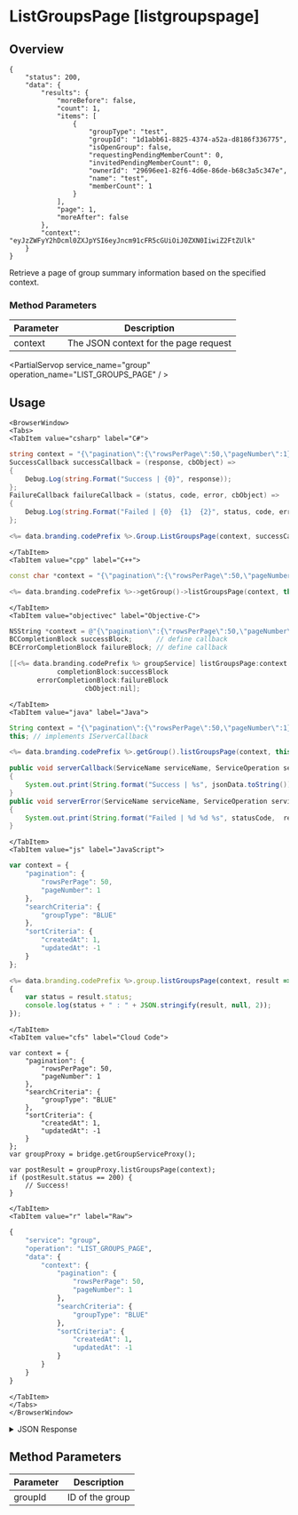 # ListGroupsPage [listgroupspage]
## Overview
```json-doc
{
    "status": 200,
    "data": {
        "results": {
            "moreBefore": false,
            "count": 1,
            "items": [
                {
                    "groupType": "test",
                    "groupId": "1d1abb61-8825-4374-a52a-d8186f336775",
                    "isOpenGroup": false,
                    "requestingPendingMemberCount": 0,
                    "invitedPendingMemberCount": 0,
                    "ownerId": "29696ee1-82f6-4d6e-86de-b68c3a5c347e",
                    "name": "test",
                    "memberCount": 1
                }
            ],
            "page": 1,
            "moreAfter": false
        },
        "context": "eyJzZWFyY2hDcml0ZXJpYSI6eyJncm91cFR5cGUiOiJ0ZXN0IiwiZ2FtZUlk"
    }
}
```

Retrieve a page of group summary information based on the specified context.


### Method Parameters
Parameter | Description
--------- | -----------
context | The JSON context for the page request

<PartialServop service_name="group" operation_name="LIST_GROUPS_PAGE" / >

## Usage

```mdx-code-block
<BrowserWindow>
<Tabs>
<TabItem value="csharp" label="C#">
```

```csharp
string context = "{\"pagination\":{\"rowsPerPage\":50,\"pageNumber\":1},\"searchCriteria\":{\"groupType\":\"BLUE\"},\"sortCriteria\":{\"createdAt\":1,\"updatedAt\":-1}}";
SuccessCallback successCallback = (response, cbObject) =>
{
    Debug.Log(string.Format("Success | {0}", response));
};
FailureCallback failureCallback = (status, code, error, cbObject) =>
{
    Debug.Log(string.Format("Failed | {0}  {1}  {2}", status, code, error));
};

<%= data.branding.codePrefix %>.Group.ListGroupsPage(context, successCallback, failureCallback);
```

```mdx-code-block
</TabItem>
<TabItem value="cpp" label="C++">
```

```cpp
const char *context = "{\"pagination\":{\"rowsPerPage\":50,\"pageNumber\":1},\"searchCriteria\":{\"groupType\":\"BLUE\"},\"sortCriteria\":{\"createdAt\":1,\"updatedAt\":-1}}";

<%= data.branding.codePrefix %>->getGroup()->listGroupsPage(context, this);
```

```mdx-code-block
</TabItem>
<TabItem value="objectivec" label="Objective-C">
```

```objectivec
NSString *context = @"{\"pagination\":{\"rowsPerPage\":50,\"pageNumber\":1},\"searchCriteria\":{\"groupType\":\"BLUE\"},\"sortCriteria\":{\"createdAt\":1,\"updatedAt\":-1}}";
BCCompletionBlock successBlock;      // define callback
BCErrorCompletionBlock failureBlock; // define callback

[[<%= data.branding.codePrefix %> groupService] listGroupsPage:context
            completionBlock:successBlock
       errorCompletionBlock:failureBlock
                   cbObject:nil];
```

```mdx-code-block
</TabItem>
<TabItem value="java" label="Java">
```

```java
String context = "{\"pagination\":{\"rowsPerPage\":50,\"pageNumber\":1},\"searchCriteria\":{\"groupType\":\"BLUE\"},\"sortCriteria\":{\"createdAt\":1,\"updatedAt\":-1}}";
this; // implements IServerCallback

<%= data.branding.codePrefix %>.getGroup().listGroupsPage(context, this);

public void serverCallback(ServiceName serviceName, ServiceOperation serviceOperation, JSONObject jsonData)
{
    System.out.print(String.format("Success | %s", jsonData.toString()));
}
public void serverError(ServiceName serviceName, ServiceOperation serviceOperation, int statusCode, int reasonCode, String jsonError)
{
    System.out.print(String.format("Failed | %d %d %s", statusCode,  reasonCode, jsonError.toString()));
}
```

```mdx-code-block
</TabItem>
<TabItem value="js" label="JavaScript">
```

```javascript
var context = {
    "pagination": {
        "rowsPerPage": 50,
        "pageNumber": 1
    },
    "searchCriteria": {
        "groupType": "BLUE"
    },
    "sortCriteria": {
        "createdAt": 1,
        "updatedAt": -1
    }
};

<%= data.branding.codePrefix %>.group.listGroupsPage(context, result =>
{
	var status = result.status;
	console.log(status + " : " + JSON.stringify(result, null, 2));
});
```

```mdx-code-block
</TabItem>
<TabItem value="cfs" label="Cloud Code">
```

```cfscript
var context = {
    "pagination": {
        "rowsPerPage": 50,
        "pageNumber": 1
    },
    "searchCriteria": {
        "groupType": "BLUE"
    },
    "sortCriteria": {
        "createdAt": 1,
        "updatedAt": -1
    }
};
var groupProxy = bridge.getGroupServiceProxy();

var postResult = groupProxy.listGroupsPage(context);
if (postResult.status == 200) {
    // Success!
}
```

```mdx-code-block
</TabItem>
<TabItem value="r" label="Raw">
```

```r
{
	"service": "group",
	"operation": "LIST_GROUPS_PAGE",
	"data": {
		"context": {
			"pagination": {
				"rowsPerPage": 50,
				"pageNumber": 1
			},
			"searchCriteria": {
				"groupType": "BLUE"
			},
			"sortCriteria": {
				"createdAt": 1,
				"updatedAt": -1
			}
		}
	}
}
```

```mdx-code-block
</TabItem>
</Tabs>
</BrowserWindow>
```

<details>
<summary>JSON Response</summary>

```json
// Context example
{
    "pagination": {
        "rowsPerPage": 50,
        "pageNumber": 1
    },
    "searchCriteria": {
        "groupType": "clan"
    },
    "sortCriteria": {
        "createdAt": 1,
        "updatedAt": -1
    }
}
```
</details>

## Method Parameters
Parameter | Description
--------- | -----------
groupId | ID of the group



